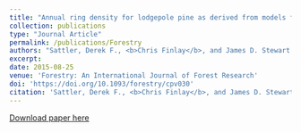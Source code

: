 ```yaml
---
title: "Annual ring density for lodgepole pine as derived from models for earlywood density, latewood density and latewood proportion"
collection: publications
type: "Journal Article"
permalink: /publications/Forestry
authors: "Sattler, Derek F., <b>Chris Finlay</b>, and James D. Stewart."
excerpt: 
date: 2015-08-25
venue: 'Forestry: An International Journal of Forest Research'
doi: 'https://doi.org/10.1093/forestry/cpv030'
citation: 'Sattler, Derek F., <b>Chris Finlay</b>, and James D. Stewart. &quot;Annual ring density for lodgepole pine as derived from models for earlywood density, latewood density and latewood proportion.&quot; <i>Forestry: An International Journal of Forest Research</i> 88, no. 5 (2015): 622-632.'
---
```


[Download paper here]({{site.url}}/files/publications/Forestry.pdf)
